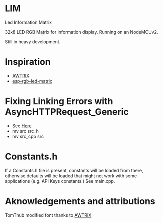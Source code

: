 # LIM
Led Information Matrix

32x8 LED RGB Matrix for information display. Running on an NodeMCUv2.

Still in heavy development.

# Inspiration
- [AWTRIX](https://github.com/awtrix/AWTRIX2.0-Controller)
- [esp-rgb-led-matrix](https://github.com/BlueAndi/esp-rgb-led-matrix)

# Fixing Linking Errors with AsyncHTTPRequest_Generic
- See [Here](https://github.com/khoih-prog/AsyncHTTPRequest_Generic#howto-fix-multiple-definitions-linker-error)
- mv src src_h
- mv src_cpp src

# Constants.h
If a Constants.h file is present, constants will be loaded from there, otherwise defaults will be loaded that might not work with some applications (e.g. API Keys constants.) See main.cpp.

# Aknowledgements and attributions
TomThub modified font thanks to [AWTRIX](https://github.com/awtrix/AWTRIX2.0-Controller)
